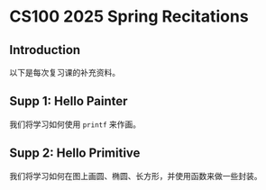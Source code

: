 # CS100 2025 Spring Recitations

## Introduction

以下是每次复习课的补充资料。

## Supp 1: Hello Painter

我们将学习如何使用 `printf` 来作画。

## Supp 2: Hello Primitive

我们将学习如何在图上画圆、椭圆、长方形，并使用函数来做一些封装。
